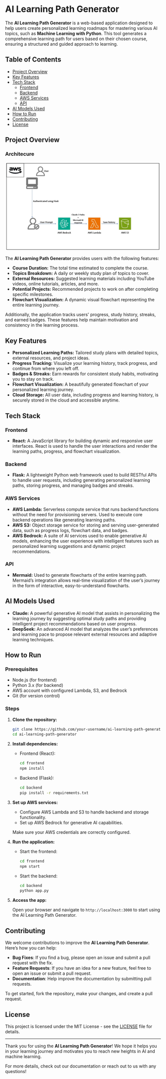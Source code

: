 # AI Learning Path Generator

The **AI Learning Path Generator** is a web-based application designed to help users create personalized learning roadmaps for mastering various AI topics, such as **Machine Learning with Python**. This tool generates a comprehensive learning path for users based on their chosen course, ensuring a structured and guided approach to learning.

## Table of Contents

- [Project Overview](#project-overview)
- [Key Features](#key-features)
- [Tech Stack](#tech-stack)
  - [Frontend](#frontend)
  - [Backend](#backend)
  - [AWS Services](#aws-services)
  - [API](#api)
- [AI Models Used](#ai-models-used)
- [How to Run](#how-to-run)
- [Contributing](#contributing)
- [License](#license)

## Project Overview

### Architecure 
![Alt text](Architecture.jpeg)


The **AI Learning Path Generator** provides users with the following features:

- **Course Duration:** The total time estimated to complete the course.
- **Topics Breakdown:** A daily or weekly study plan of topics to cover.
- **External Resources:** Suggested learning materials including YouTube videos, online tutorials, articles, and more.
- **Potential Projects:** Recommended projects to work on after completing specific milestones.
- **Flowchart Visualization:** A dynamic visual flowchart representing the entire learning journey.
  
Additionally, the application tracks users' progress, study history, streaks, and earned badges. These features help maintain motivation and consistency in the learning process.

## Key Features

- **Personalized Learning Paths:** Tailored study plans with detailed topics, external resources, and project ideas.
- **Progress Tracking:** Visualize your learning history, track progress, and continue from where you left off.
- **Badges & Streaks:** Earn rewards for consistent study habits, motivating you to stay on track.
- **Flowchart Visualization:** A beautifully generated flowchart of your personalized learning journey.
- **Cloud Storage:** All user data, including progress and learning history, is securely stored in the cloud and accessible anytime.
  
## Tech Stack

### Frontend

- **React:** A JavaScript library for building dynamic and responsive user interfaces. React is used to handle the user interactions and render the learning paths, progress, and flowchart visualization.

### Backend

- **Flask:** A lightweight Python web framework used to build RESTful APIs to handle user requests, including generating personalized learning paths, storing progress, and managing badges and streaks.

### AWS Services

- **AWS Lambda:** Serverless compute service that runs backend functions without the need for provisioning servers. Used to execute core backend operations like generating learning paths.
- **AWS S3:** Object storage service for storing and serving user-generated data, such as progress logs, flowchart data, and badges.
- **AWS Bedrock:** A suite of AI services used to enable generative AI models, enhancing the user experience with intelligent features such as personalized learning suggestions and dynamic project recommendations.

### API

- **Mermaid:** Used to generate flowcharts of the entire learning path. Mermaid’s integration allows real-time visualization of the user’s journey in the form of interactive, easy-to-understand flowcharts.

## AI Models Used

- **Claude:** A powerful generative AI model that assists in personalizing the learning journey by suggesting optimal study paths and providing intelligent project recommendations based on user progress.
- **DeepSeek:** An advanced AI model that analyzes the user’s preferences and learning pace to propose relevant external resources and adaptive learning techniques.

## How to Run

### Prerequisites

- Node.js (for frontend)
- Python 3.x (for backend)
- AWS account with configured Lambda, S3, and Bedrock
- Git (for version control)

### Steps

1. **Clone the repository:**

    ```bash
    git clone https://github.com/your-username/ai-learning-path-generator.git
    cd ai-learning-path-generator
    ```

2. **Install dependencies:**

    - Frontend (React):

      ```bash
      cd frontend
      npm install
      ```

    - Backend (Flask):

      ```bash
      cd backend
      pip install -r requirements.txt
      ```

3. **Set up AWS services:**

    - Configure AWS Lambda and S3 to handle backend and storage functionality.
    - Set up AWS Bedrock for generative AI capabilities.
    
    Make sure your AWS credentials are correctly configured.

4. **Run the application:**

    - Start the frontend:

      ```bash
      cd frontend
      npm start
      ```

    - Start the backend:

      ```bash
      cd backend
      python app.py
      ```

5. **Access the app:**

    Open your browser and navigate to `http://localhost:3000` to start using the AI Learning Path Generator.

## Contributing

We welcome contributions to improve the **AI Learning Path Generator**. Here’s how you can help:

- **Bug Fixes**: If you find a bug, please open an issue and submit a pull request with the fix.
- **Feature Requests**: If you have an idea for a new feature, feel free to open an issue or submit a pull request.
- **Documentation**: Help improve the documentation by submitting pull requests.

To get started, fork the repository, make your changes, and create a pull request.

## License

This project is licensed under the MIT License - see the [LICENSE](LICENSE) file for details.

---

Thank you for using the **AI Learning Path Generator**! We hope it helps you in your learning journey and motivates you to reach new heights in AI and machine learning.

For more details, check out our documentation or reach out to us with any questions!
